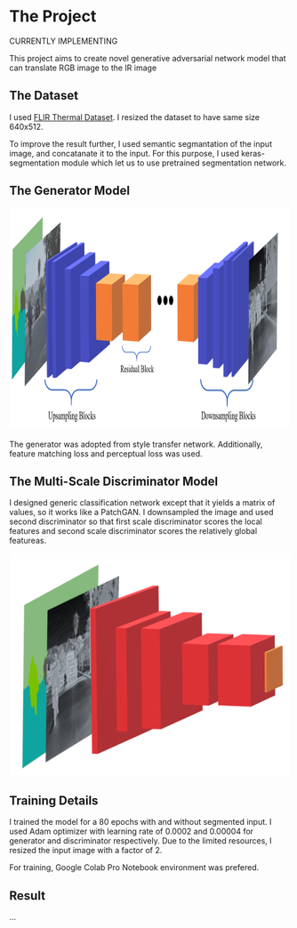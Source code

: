 # The Project

CURRENTLY IMPLEMENTING

This project aims to create novel generative adversarial network model that can translate RGB image to the IR image

## The Dataset

I used [FLIR Thermal Dataset](https://www.flir.com/oem/adas/adas-dataset-form/). I resized the dataset to have same size 640x512. 

To improve the result further, I used semantic segmantation of the input image, and concatanate it to the input. For this purpose, I used keras-segmentation module which let us to use pretrained segmentation network.

## The Generator Model

<img src="gen.png" alt="hi" class="center"  width=auto height= 400px>

The generator was adopted from style transfer network. Additionally, feature matching loss and perceptual loss was used.

## The Multi-Scale Discriminator Model

I designed generic classification network except that it yields a matrix of values, so it works like a PatchGAN. I downsampled the image and used second discriminator so that first scale discriminator scores the local features and second scale discriminator scores the relatively global featureas. 

<img src="disc.png" alt="hi" class="center"  width=auto height= 400px>

## Training Details

I trained the model for a 80 epochs with and without segmented input. I used Adam optimizer with learning rate of 0.0002 and 0.00004 for generator and discriminator respectively. Due to the limited resources, I resized the input image with a factor of 2.

For training, Google Colab Pro Notebook environment was prefered.

## Result

...
